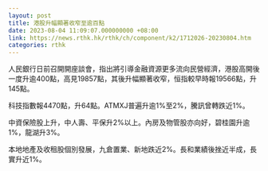 ```yaml
---
layout: post
title: 港股升幅顯著收窄至逾百點
date: 2023-08-04 11:09:07.000000000 +08:00
link: https://news.rthk.hk/rthk/ch/component/k2/1712026-20230804.htm
categories: rthk
---
```


人民銀行日前召開開座談會，指出將引導金融資源更多流向民營經濟，港股高開後一度升逾400點，高見19857點，其後升幅顯著收窄，恒指較早時報19566點，升145點。

科技指數報4470點，升64點。ATMXJ普遍升逾1%至2%，騰訊曾轉跌近1%。

中資保險股上升，中人壽、平保升2%以上。內房及物管股亦向好，碧桂園升逾1%，龍湖升3%。

本地地產及收租股個別發展，九倉置業、新地跌近2%。長和業績後挫近半成，長實升近1%。
